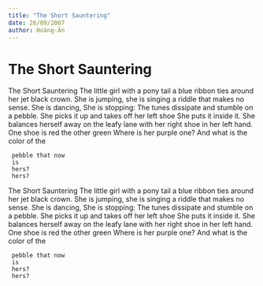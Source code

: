 ```yaml
---
title: "The Short Sauntering"
date: 26/09/2007
author: Hoàng-Ân
---
```


# The Short Sauntering

The Short Sauntering
The little girl with a pony tail
a blue ribbon ties around her jet black
crown.
She is jumping, she is singing
a riddle that makes no sense.
She is dancing,
She is stopping:
The tunes dissipate and stumble
on a pebble.
She picks it up and takes off her left shoe
She puts it inside it.
She balances herself away
on the leafy lane
with her right shoe in her left hand.
One shoe is red the other green
Where is her purple one?
And what is the color of the

     pebble that now
     is
     hers?
     hers?

The Short Sauntering
The little girl with a pony tail
a blue ribbon ties around her jet black
crown.
She is jumping, she is singing
a riddle that makes no sense.
She is dancing,
She is stopping:
The tunes dissipate and stumble
on a pebble.
She picks it up and takes off her left shoe
She puts it inside it.
She balances herself away
on the leafy lane
with her right shoe in her left hand.
One shoe is red the other green
Where is her purple one?
And what is the color of the

     pebble that now
     is
     hers?
     hers?
